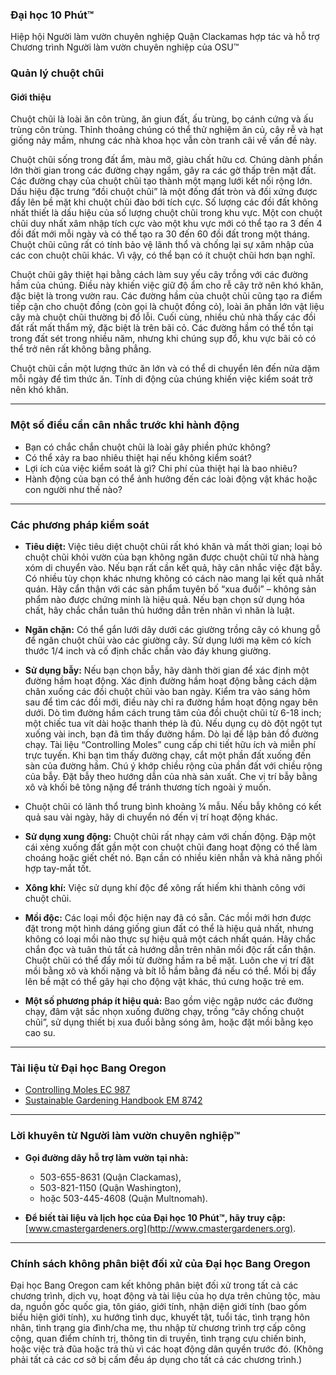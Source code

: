 ### Đại học 10 Phút™  
Hiệp hội Người làm vườn chuyên nghiệp Quận Clackamas hợp tác và hỗ trợ Chương trình Người làm vườn chuyên nghiệp của OSU™  

### Quản lý chuột chũi  

#### Giới thiệu  
Chuột chũi là loài ăn côn trùng, ăn giun đất, ấu trùng, bọ cánh cứng và ấu trùng côn trùng. Thỉnh thoảng chúng có thể thử nghiệm ăn củ, cây rễ và hạt giống nảy mầm, nhưng các nhà khoa học vẫn còn tranh cãi về vấn đề này.  

Chuột chũi sống trong đất ẩm, màu mỡ, giàu chất hữu cơ. Chúng dành phần lớn thời gian trong các đường chạy ngầm, gây ra các gờ thấp trên mặt đất. Các đường chạy của chuột chũi tạo thành một mạng lưới kết nối rộng lớn. Dấu hiệu đặc trưng “đồi chuột chũi” là một đống đất tròn và đối xứng được đẩy lên bề mặt khi chuột chũi đào bới tích cực. Số lượng các đồi đất không nhất thiết là dấu hiệu của số lượng chuột chũi trong khu vực. Một con chuột chũi duy nhất xâm nhập tích cực vào một khu vực mới có thể tạo ra 3 đến 4 đồi đất mới mỗi ngày và có thể tạo ra 30 đến 60 đồi đất trong một tháng. Chuột chũi cũng rất có tính bảo vệ lãnh thổ và chống lại sự xâm nhập của các con chuột chũi khác. Vì vậy, có thể bạn có ít chuột chũi hơn bạn nghĩ.  

Chuột chũi gây thiệt hại bằng cách làm suy yếu cây trồng với các đường hầm của chúng. Điều này khiến việc giữ độ ẩm cho rễ cây trở nên khó khăn, đặc biệt là trong vườn rau. Các đường hầm của chuột chũi cũng tạo ra điểm tiếp cận cho chuột đồng (còn gọi là chuột đồng cỏ), loài ăn phần lớn vật liệu cây mà chuột chũi thường bị đổ lỗi. Cuối cùng, nhiều chủ nhà thấy các đồi đất rất mất thẩm mỹ, đặc biệt là trên bãi cỏ. Các đường hầm có thể tồn tại trong đất sét trong nhiều năm, nhưng khi chúng sụp đổ, khu vực bãi cỏ có thể trở nên rất không bằng phẳng.  

Chuột chũi cần một lượng thức ăn lớn và có thể di chuyển lên đến nửa dặm mỗi ngày để tìm thức ăn. Tính di động của chúng khiến việc kiểm soát trở nên khó khăn.  

---

### Một số điều cần cân nhắc trước khi hành động  

- Bạn có chắc chắn chuột chũi là loài gây phiền phức không?  
- Có thể xảy ra bao nhiêu thiệt hại nếu không kiểm soát?  
- Lợi ích của việc kiểm soát là gì? Chi phí của thiệt hại là bao nhiêu?  
- Hành động của bạn có thể ảnh hưởng đến các loài động vật khác hoặc con người như thế nào?  

---

### Các phương pháp kiểm soát  

- **Tiêu diệt:** Việc tiêu diệt chuột chũi rất khó khăn và mất thời gian; loại bỏ chuột chũi khỏi vườn của bạn không ngăn được chuột chũi từ nhà hàng xóm di chuyển vào. Nếu bạn rất cần kết quả, hãy cân nhắc việc đặt bẫy. Có nhiều tùy chọn khác nhưng không có cách nào mang lại kết quả nhất quán. Hãy cẩn thận với các sản phẩm tuyên bố “xua đuổi” – không sản phẩm nào được chứng minh là hiệu quả. Nếu bạn chọn sử dụng hóa chất, hãy chắc chắn tuân thủ hướng dẫn trên nhãn vì nhãn là luật.  

- **Ngăn chặn:** Có thể gắn lưới dây dưới các giường trồng cây có khung gỗ để ngăn chuột chũi vào các giường cây. Sử dụng lưới mạ kẽm có kích thước 1/4 inch và cố định chắc chắn vào đáy khung giường.  

- **Sử dụng bẫy:** Nếu bạn chọn bẫy, hãy dành thời gian để xác định một đường hầm hoạt động. Xác định đường hầm hoạt động bằng cách dậm chân xuống các đồi chuột chũi vào ban ngày. Kiểm tra vào sáng hôm sau để tìm các đồi mới, điều này chỉ ra đường hầm hoạt động ngay bên dưới. Dò tìm đường hầm cách trung tâm của đồi chuột chũi từ 6-18 inch; một chiếc tua vít dài hoặc thanh thép là đủ. Nếu dụng cụ dò đột ngột tụt xuống vài inch, bạn đã tìm thấy đường hầm. Dò lại để lập bản đồ đường chạy. Tài liệu “Controlling Moles” cung cấp chi tiết hữu ích và miễn phí trực tuyến. Khi bạn tìm thấy đường chạy, cắt một phần đất xuống đến sàn của đường hầm. Chú ý khớp chiều rộng của phần đất với chiều rộng của bẫy. Đặt bẫy theo hướng dẫn của nhà sản xuất. Che vị trí bẫy bằng xô và khối bê tông nặng để tránh thương tích ngoài ý muốn.  

- Chuột chũi có lãnh thổ trung bình khoảng ¼ mẫu. Nếu bẫy không có kết quả sau vài ngày, hãy di chuyển nó đến vị trí hoạt động khác.  

- **Sử dụng xung động:** Chuột chũi rất nhạy cảm với chấn động. Đập một cái xẻng xuống đất gần một con chuột chũi đang hoạt động có thể làm choáng hoặc giết chết nó. Bạn cần có nhiều kiên nhẫn và khả năng phối hợp tay-mắt tốt.  

- **Xông khí:** Việc sử dụng khí độc để xông rất hiếm khi thành công với chuột chũi.  

- **Mồi độc:** Các loại mồi độc hiện nay đã có sẵn. Các mồi mới hơn được đặt trong một hình dáng giống giun đất có thể là hiệu quả nhất, nhưng không có loại mồi nào thực sự hiệu quả một cách nhất quán. Hãy chắc chắn đọc và tuân thủ tất cả hướng dẫn trên nhãn mồi độc rất cẩn thận. Chuột chũi có thể đẩy mồi từ đường hầm ra bề mặt. Luôn che vị trí đặt mồi bằng xô và khối nặng và bít lỗ hầm bằng đá nếu có thể. Mồi bị đẩy lên bề mặt có thể gây hại cho động vật khác, thú cưng hoặc trẻ em.  

- **Một số phương pháp ít hiệu quả:** Bao gồm việc ngập nước các đường chạy, đâm vật sắc nhọn xuống đường chạy, trồng “cây chống chuột chũi”, sử dụng thiết bị xua đuổi bằng sóng âm, hoặc đặt mồi bằng kẹo cao su.  

---

### Tài liệu từ Đại học Bang Oregon  
- [Controlling Moles EC 987](https://catalog.extension.oregonstate.edu)  
- [Sustainable Gardening Handbook EM 8742](https://catalog.extension.oregonstate.edu)  

---

### Lời khuyên từ Người làm vườn chuyên nghiệp™  

- **Gọi đường dây hỗ trợ làm vườn tại nhà:**  
  - 503-655-8631 (Quận Clackamas),  
  - 503-821-1150 (Quận Washington),  
  - hoặc 503-445-4608 (Quận Multnomah).  

- **Để biết tài liệu và lịch học của Đại học 10 Phút™, hãy truy cập:**  
  [www.cmastergardeners.org](http://www.cmastergardeners.org).  

---

### Chính sách không phân biệt đối xử của Đại học Bang Oregon  
Đại học Bang Oregon cam kết không phân biệt đối xử trong tất cả các chương trình, dịch vụ, hoạt động và tài liệu của họ dựa trên chủng tộc, màu da, nguồn gốc quốc gia, tôn giáo, giới tính, nhận diện giới tính (bao gồm biểu hiện giới tính), xu hướng tình dục, khuyết tật, tuổi tác, tình trạng hôn nhân, tình trạng gia đình/cha mẹ, thu nhập từ chương trình trợ cấp công cộng, quan điểm chính trị, thông tin di truyền, tình trạng cựu chiến binh, hoặc việc trả đũa hoặc trả thù vì các hoạt động dân quyền trước đó. (Không phải tất cả các cơ sở bị cấm đều áp dụng cho tất cả các chương trình.)